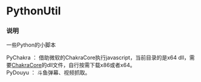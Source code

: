 # PythonUtil  

### 说明  

一些Python的小脚本  

PyChakra ： 借助微软的ChakraCore执行javascript，当前目录的是x64 dll，需要[ChakraCore](https://github.com/Microsoft/ChakraCore)的dll文件，自行按需下载x86或者x64。    
PyDouyu ： 斗鱼弹幕、视频抓取。  
